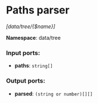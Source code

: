 # Paths parser

_[data/tree/{$name}]_

__Namespace__: data/tree

### Input ports:

* __paths__: ` string[] `

### Output ports:

* __parsed__: ` (string or number)[][] `

